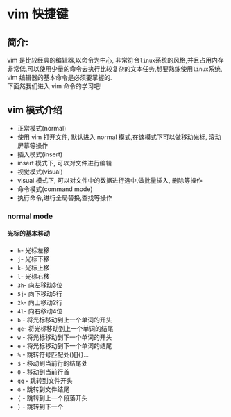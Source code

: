 # vim 快捷键

## 简介:
vim 是比较经典的编辑器,以命令为中心, 非常符合`linux`系统的风格,并且占用内存非常低,可以使用少量的命令去执行比较复杂的文本任务,想要熟练使用`linux`系统, vim 编辑器的基本命令是必须要掌握的.
<br>下面然我们进入 vim 命令的学习吧!

## vim 模式介绍
- 正常模式(normal)
 - 使用 vim 打开文件, 默认进入 normal 模式,在该模式下可以做移动光标, 滚动屏幕等操作
- 插入模式(insert)
 - insert 模式下, 可以对文件进行编辑
- 视觉模式(visual)
 - visual 模式下, 可以对文件中的数据进行选中,做批量插入, 删除等操作
- 命令模式(command mode)
 - 执行命令,进行全局替换,查找等操作

### normal mode
#### 光标的基本移动
- `h`- 光标左移 
- `j`- 光标下移
- `k`- 光标上移
- `l`- 光标右移
- `3h`- 向左移动3位
- `5j`- 向下移动5行
- `2k`- 向上移动2行
- `4l`- 向右移动4位
- `b` - 将光标移动到上一个单词的开头
- `ge`- 将光标移动到上一个单词的结尾
- `w` - 将光标移动到下一个单词的开头
- `e` - 将光标移动到下一个单词的结尾
- `%` - 跳转符号匹配处()[]{}...
- `$` - 移动到当前行的结尾处
- `0` - 移动到当前行首
- `gg` - 跳转到文件开头
- `G` - 跳转到文件结尾
- `{` - 跳转到上一个段落开头
- `}` - 跳转到下一个
